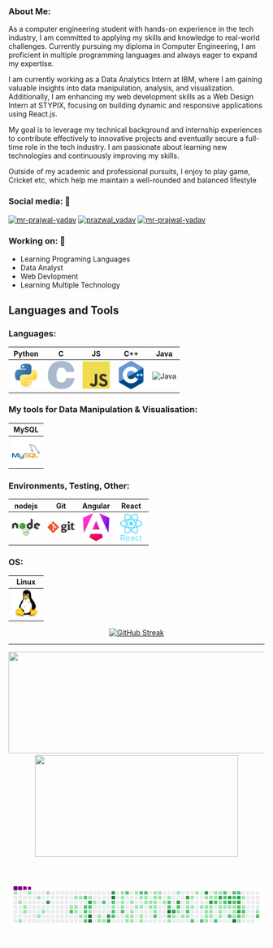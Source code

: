 
  
### About Me:    
As a computer engineering student with hands-on experience in the tech industry, I am committed to applying my skills and knowledge to real-world challenges. Currently pursuing my diploma in Computer Engineering, I am proficient in multiple programming languages and always eager to expand my expertise.

I am currently working as a Data Analytics Intern at IBM, where I am gaining valuable insights into data manipulation, analysis, and visualization. Additionally, I am enhancing my web development skills as a Web Design Intern at STYPIX, focusing on building dynamic and responsive applications using React.js.

My goal is to leverage my technical background and internship experiences to contribute effectively to innovative projects and eventually secure a full-time role in the tech industry. I am passionate about learning new technologies and continuously improving my skills.

Outside of my academic and professional pursuits, I enjoy to play game, Cricket etc, which help me maintain a well-rounded and balanced lifestyle
       
   
### Social media: 📡    
<p align="left">
<a href="https://linkedin.com/in/mr-prajwal-yadav" target="blank"><img align="center" src="https://raw.githubusercontent.com/rahuldkjain/github-profile-readme-generator/master/src/images/icons/Social/linked-in-alt.svg" alt="mr-prajwal-yadav" height="30" width="40" /></a>
<a href="https://instagram.com/prazwal_yadav" target="blank"><img align="center" src="https://raw.githubusercontent.com/rahuldkjain/github-profile-readme-generator/master/src/images/icons/Social/instagram.svg" alt="prazwal_yadav" height="30" width="40" /></a>
<a href="https://x.com/MrPrajwalYadav/" target="blank"><img align="center" src="https://static.vecteezy.com/system/resources/previews/042/148/611/non_2x/new-twitter-x-logo-twitter-icon-x-social-media-icon-free-png.png" alt="mr-prajwal-yadav" height="50" width="50" /></a>
</p>





### Working on: 🚀

- Learning Programing Languages
- Data Analyst
- Web Devlopment
- Learning Multiple Technology


## Languages and Tools 
<div>

### Languages:
| Python | C | JS | C++ | Java |
|----------|----------|----------|-----|-----|
|  <img src="https://github.com/devicons/devicon/blob/master/icons/python/python-original.svg" title="Python"  alt="Python" width="55" height="55"/> |  <img src="https://github.com/devicons/devicon/blob/master/icons/c/c-original.svg" title="C"  alt="C" width="55" height="55"/> |  <img src="https://github.com/devicons/devicon/blob/master/icons/javascript/javascript-original.svg" title="JavaScript" alt="JavaScript" width="55" height="55"/> |  <img src="https://raw.githubusercontent.com/devicons/devicon/master/icons/cplusplus/cplusplus-original.svg" title="C++" alt="C++" width="55" height="55"/>|  <img src="https://1000logos.net/wp-content/uploads/2020/09/Java-Logo.png" title="Java" alt="Java" width="100" height="55"/>| 

  


### My tools for Data Manipulation & Visualisation:

| MySQL |
|----------|
|<img src="https://github.com/devicons/devicon/blob/master/icons/mysql/mysql-original-wordmark.svg" title="MySQL" alt="MySQL" width="55" height="55"/>|

  
### Environments, Testing, Other:

| nodejs | Git | Angular | React |
|----------|----------|----------|----------|
|<img src="https://github.com/devicons/devicon/blob/master/icons/nodejs/nodejs-original-wordmark.svg" title="nodejs" alt="NodeJS" width="55" height="55"/>|<img src="https://github.com/devicons/devicon/blob/master/icons/git/git-original-wordmark.svg" title="Git" alt="Git" width="55" height="55"/>|<img src="https://github.com/devicons/devicon/blob/master/icons/angular/angular-original.svg" title="Angular" alt="Angular" width="55" height="55"/> |<img src="https://github.com/devicons/devicon/blob/master/icons/react/react-original-wordmark.svg" title="React" alt="React" width="55" height="55"/>


### OS:

| Linux |
|----------|
| <img src="https://github.com/devicons/devicon/blob/master/icons/linux/linux-original.svg" title="Linux" alt="Linux" width="55" height="55"/> |





  
<p align="center">
  <a href="https://git.io/streak-stats"><img src="https://streak-stats.demolab.com?user=PrajwalYadav07&theme=dark&hide_border=true&date_format=j%20M%5B%20Y%5D&mode=weekly" alt="GitHub Streak" /></a>
</p>


---




<p align="center">
  <img width="600" height="200" src="https://github-readme-stats.vercel.app/api?username=PrajwalYadav07&theme=dark&hide_border=false&include_all_commits=false&count_private=false">
  <img width="400" height="200" src="https://github-readme-stats.vercel.app/api/top-langs/?username=PrajwalYadav07&theme=dark&hide_border=false&include_all_commits=false&count_private=false&layout=compact">
</p>
 


<div id="header" align="center">
  <img src="https://komarev.com/ghpvc/?username=prajwalyadav&label=Profile%20views&color=0e75b6&style=flat" alt=""/>
</div>

<p align="center">
 <img width="1000" src="https://raw.githubusercontent.com/Platane/snk/output/github-contribution-grid-snake.gif" alt="snake"/>
</p>




